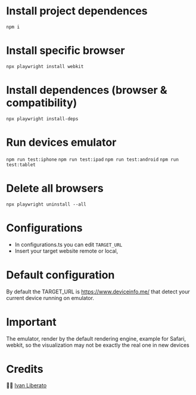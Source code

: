# Install project dependences
```npm i```

# Install specific browser
```npx playwright install webkit```

# Install dependences (browser & compatibility)
```npx playwright install-deps```

# Run devices emulator
```npm run test:iphone```
```npm run test:ipad```
```npm run test:android```
```npm run test:tablet```

# Delete all browsers
```npx playwright uninstall --all```

# Configurations
- In configurations.ts you can edit ```TARGET_URL```
- Insert your target website remote or local,

# Default configuration
By default the TARGET_URL is https://www.deviceinfo.me/ that detect your current device running on emulator.

# Important
The emulator, render by the default rendering engine, example for Safari, webkit, so the visualization may not be exactly the real one in new devices

# Credits
👩‍💻 [Ivan Liberato](https://github.com/Void061/)

#